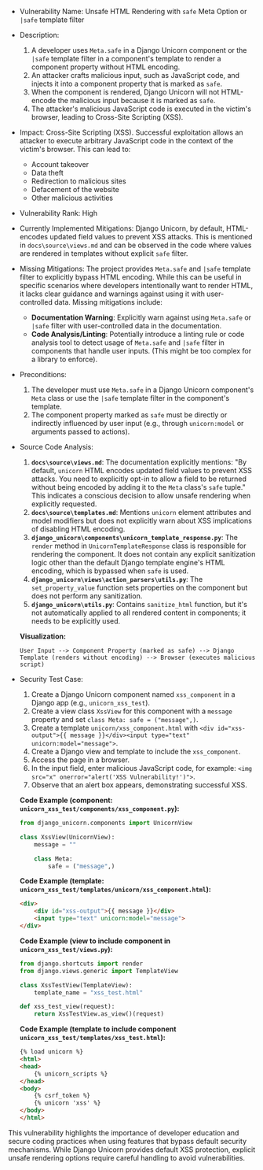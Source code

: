 - Vulnerability Name: Unsafe HTML Rendering with `safe` Meta Option or `|safe` template filter

- Description:
    1. A developer uses `Meta.safe` in a Django Unicorn component or the `|safe` template filter in a component's template to render a component property without HTML encoding.
    2. An attacker crafts malicious input, such as JavaScript code, and injects it into a component property that is marked as `safe`.
    3. When the component is rendered, Django Unicorn will not HTML-encode the malicious input because it is marked as `safe`.
    4. The attacker's malicious JavaScript code is executed in the victim's browser, leading to Cross-Site Scripting (XSS).

- Impact:
    Cross-Site Scripting (XSS). Successful exploitation allows an attacker to execute arbitrary JavaScript code in the context of the victim's browser. This can lead to:
    - Account takeover
    - Data theft
    - Redirection to malicious sites
    - Defacement of the website
    - Other malicious activities

- Vulnerability Rank: High

- Currently Implemented Mitigations:
    Django Unicorn, by default, HTML-encodes updated field values to prevent XSS attacks. This is mentioned in `docs\source\views.md` and can be observed in the code where values are rendered in templates without explicit `safe` filter.

- Missing Mitigations:
    The project provides `Meta.safe` and `|safe` template filter to explicitly bypass HTML encoding. While this can be useful in specific scenarios where developers intentionally want to render HTML, it lacks clear guidance and warnings against using it with user-controlled data. Missing mitigations include:
    - **Documentation Warning**: Explicitly warn against using `Meta.safe` or `|safe` filter with user-controlled data in the documentation.
    - **Code Analysis/Linting**:  Potentially introduce a linting rule or code analysis tool to detect usage of `Meta.safe` and `|safe` filter in components that handle user inputs. (This might be too complex for a library to enforce).

- Preconditions:
    1. The developer must use `Meta.safe` in a Django Unicorn component's `Meta` class or use the `|safe` template filter in the component's template.
    2. The component property marked as `safe` must be directly or indirectly influenced by user input (e.g., through `unicorn:model` or arguments passed to actions).

- Source Code Analysis:
    1. **`docs\source\views.md`**:  The documentation explicitly mentions: "By default, `unicorn` HTML encodes updated field values to prevent XSS attacks. You need to explicitly opt-in to allow a field to be returned without being encoded by adding it to the `Meta` class's `safe` tuple." This indicates a conscious decision to allow unsafe rendering when explicitly requested.
    2. **`docs\source\templates.md`**: Mentions `unicorn` element attributes and model modifiers but does not explicitly warn about XSS implications of disabling HTML encoding.
    3. **`django_unicorn\components\unicorn_template_response.py`**: The `render` method in `UnicornTemplateResponse` class is responsible for rendering the component. It does not contain any explicit sanitization logic other than the default Django template engine's HTML encoding, which is bypassed when `safe` is used.
    4. **`django_unicorn\views\action_parsers\utils.py`**: The `set_property_value` function sets properties on the component but does not perform any sanitization.
    5. **`django_unicorn\utils.py`**: Contains `sanitize_html` function, but it's not automatically applied to all rendered content in components; it needs to be explicitly used.

    **Visualization:**

    ```
    User Input --> Component Property (marked as safe) --> Django Template (renders without encoding) --> Browser (executes malicious script)
    ```

- Security Test Case:
    1. Create a Django Unicorn component named `xss_component` in a Django app (e.g., `unicorn_xss_test`).
    2. Create a view class `XssView` for this component with a `message` property and set `class Meta: safe = ("message",)`.
    3. Create a template `unicorn/xss_component.html` with `<div id="xss-output">{{ message }}</div><input type="text" unicorn:model="message">`.
    4. Create a Django view and template to include the `xss_component`.
    5. Access the page in a browser.
    6. In the input field, enter malicious JavaScript code, for example: `<img src="x" onerror="alert('XSS Vulnerability!')">`.
    7. Observe that an alert box appears, demonstrating successful XSS.

    **Code Example (component: `unicorn_xss_test/components/xss_component.py`):**
    ```python
    from django_unicorn.components import UnicornView

    class XssView(UnicornView):
        message = ""

        class Meta:
            safe = ("message",)
    ```

    **Code Example (template: `unicorn_xss_test/templates/unicorn/xss_component.html`):**
    ```html
    <div>
        <div id="xss-output">{{ message }}</div>
        <input type="text" unicorn:model="message">
    </div>
    ```

    **Code Example (view to include component in `unicorn_xss_test/views.py`):**
    ```python
    from django.shortcuts import render
    from django.views.generic import TemplateView

    class XssTestView(TemplateView):
        template_name = "xss_test.html"

    def xss_test_view(request):
        return XssTestView.as_view()(request)
    ```

    **Code Example (template to include component `unicorn_xss_test/templates/xss_test.html`):**
    ```html
    {% load unicorn %}
    <html>
    <head>
        {% unicorn_scripts %}
    </head>
    <body>
        {% csrf_token %}
        {% unicorn 'xss' %}
    </body>
    </html>
    ```

This vulnerability highlights the importance of developer education and secure coding practices when using features that bypass default security mechanisms. While Django Unicorn provides default XSS protection, explicit unsafe rendering options require careful handling to avoid vulnerabilities.
